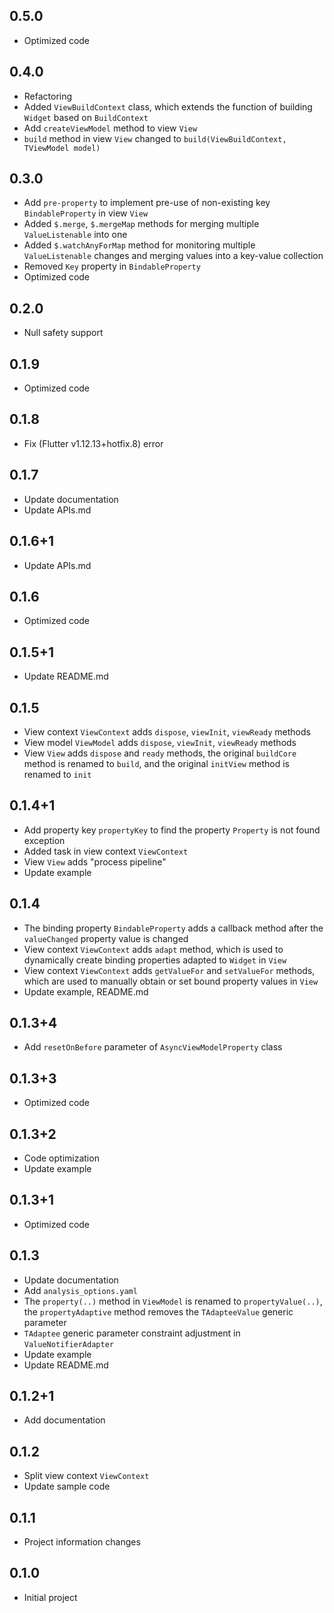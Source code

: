 ## 0.5.0
* Optimized code 

## 0.4.0
* Refactoring
* Added `ViewBuildContext` class, which extends the function of building `Widget` based on `BuildContext`
* Add `createViewModel` method to view `View`
* `build` method in view `View` changed to `build(ViewBuildContext, TViewModel model)`

## 0.3.0
* Add `pre-property` to implement pre-use of non-existing key `BindableProperty` in view `View`
* Added `$.merge`, `$.mergeMap` methods for merging multiple `ValueListenable` into one
* Added `$.watchAnyForMap` method for monitoring multiple `ValueListenable` changes and merging values into a key-value collection
* Removed `Key` property in `BindableProperty`
* Optimized code

## 0.2.0
* Null safety support

## 0.1.9
* Optimized code

## 0.1.8
* Fix (Flutter v1.12.13+hotfix.8) error

## 0.1.7
* Update documentation
* Update APIs.md

## 0.1.6+1
* Update APIs.md

## 0.1.6
* Optimized code

## 0.1.5+1
* Update README.md

## 0.1.5
* View context `ViewContext` adds `dispose`, `viewInit`, `viewReady` methods
* View model `ViewModel` adds `dispose`, `viewInit`, `viewReady` methods
* View `View` adds `dispose` and `ready` methods, the original `buildCore` method is renamed to `build`, and the original `initView` method is renamed to `init`

## 0.1.4+1
* Add property key `propertyKey` to find the property `Property` is not found exception
* Added task in view context `ViewContext`
* View `View` adds "process pipeline"
* Update example

## 0.1.4
* The binding property `BindableProperty` adds a callback method after the `valueChanged` property value is changed
* View context `ViewContext` adds `adapt` method, which is used to dynamically create binding properties adapted to `Widget` in `View`
* View context `ViewContext` adds `getValueFor` and `setValueFor` methods, which are used to manually obtain or set bound property values ​​in `View`
* Update example, README.md

## 0.1.3+4
* Add `resetOnBefore` parameter of `AsyncViewModelProperty` class

## 0.1.3+3
* Optimized code

## 0.1.3+2
* Code optimization
* Update example

## 0.1.3+1
* Optimized code

## 0.1.3
* Update documentation
* Add `analysis_options.yaml`
* The `property(..)` method in `ViewModel` is renamed to `propertyValue(..)`, the `propertyAdaptive` method removes the `TAdapteeValue` generic parameter
* `TAdaptee` generic parameter constraint adjustment in `ValueNotifierAdapter`
* Update example
* Update README.md

## 0.1.2+1
* Add documentation

## 0.1.2
* Split view context `ViewContext`
* Update sample code

## 0.1.1
* Project information changes

## 0.1.0
* Initial project
